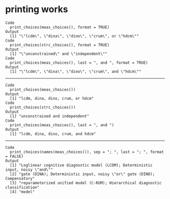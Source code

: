 # printing works

    Code
      print_choices(meas_choices(), format = TRUE)
    Output
      [1] "\"lcdm\", \"dina\", \"dino\", \"crum\", or \"hdcm\""
    Code
      print_choices(strc_choices(), format = TRUE)
    Output
      [1] "\"unconstrained\" and \"independent\""
    Code
      print_choices(meas_choices(), last = ", and ", format = TRUE)
    Output
      [1] "\"lcdm\", \"dina\", \"dino\", \"crum\", and \"hdcm\""

---

    Code
      print_choices(meas_choices())
    Output
      [1] "lcdm, dina, dino, crum, or hdcm"
    Code
      print_choices(strc_choices())
    Output
      [1] "unconstrained and independent"
    Code
      print_choices(meas_choices(), last = ", and ")
    Output
      [1] "lcdm, dina, dino, crum, and hdcm"

---

    Code
      print_choices(names(meas_choices()), sep = "; ", last = "; ", format = FALSE)
    Output
      [1] "Loglinear cognitive diagnostic model (LCDM); Deterministic input, noisy \"and\""
      [2] "gate (DINA); Deterministic input, noisy \"or\" gate (DINO); Compensatory"       
      [3] "reparameterized unified model (C-RUM); Hierarchical diagnostic classification"  
      [4] "model"                                                                          

